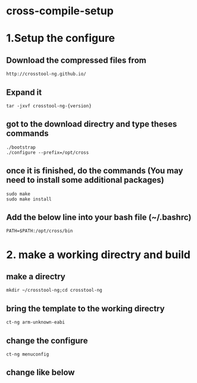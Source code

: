 # cross-compile-setup
# 1.Setup the configure

## Download the compressed files from 
    http://crosstool-ng.github.io/
    
## Expand it 
    tar -jxvf crosstool-ng-{version}
    
## got to the download directry and type theses commands
    ./bootstrap
    ./configure --prefix=/opt/cross
## once it is finished, do the commands (You may need to install some additional packages)
    sudo make
    sudo make install
## Add the below line into your bash file (~/.bashrc)
    PATH=$PATH:/opt/cross/bin

# 2. make a working directry and build

## make a directry
    mkdir ~/crosstool-ng;cd crosstool-ng
## bring the template to the working directry
    ct-ng arm-unknown-eabi
## change the configure
    ct-ng menuconfig
    
## change like below 


 
